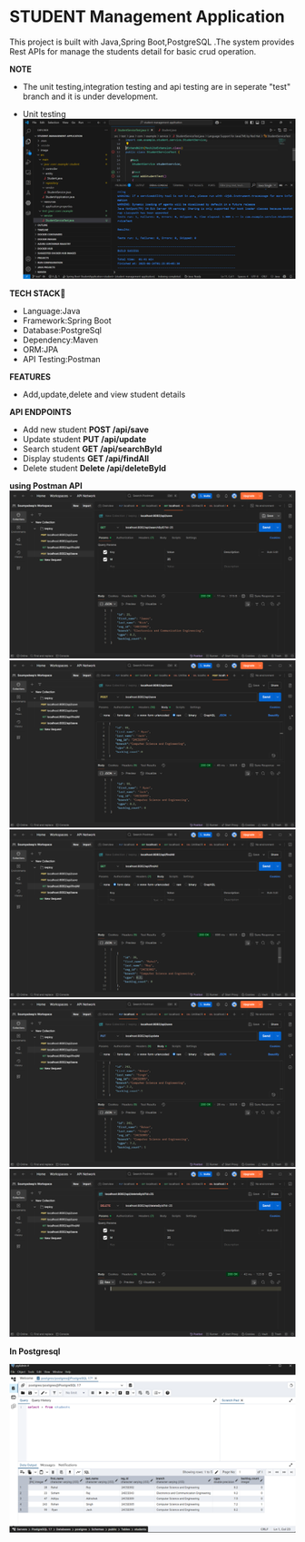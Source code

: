 # STUDENT Management Application

This project is built with Java,Spring Boot,PostgreSQL .The system provides Rest APIs for manage the students detail for basic crud operation.

**NOTE**

* The unit testing,integration testing and api testing are in seperate "test" branch and it is under development.

* Unit testing
![alt text](<image/Screenshot 2025-06-24 014132.png>)

**TECH STACK**🚀

* Language:Java
* Framework:Spring Boot
* Database:PostgreSql
* Dependency:Maven
* ORM:JPA
* API Testing:Postman

**FEATURES**
* Add,update,delete and view student details 

**API ENDPOINTS**

* Add new student
  **POST /api/save**
* Update student
  **PUT /api/update**
* Search student
  **GET /api/searchById**
* Display students
  **GET /api/findAll**
* Delete student
  **Delete /api/deleteById**






**using Postman API**
![GET](<image/Screenshot 2025-06-21 124639.png>) 
![POST](<image/Screenshot 2025-06-21 124820.png>)
![GET](<image/Screenshot 2025-06-21 124650.png>)
![PUT](<image/Screenshot 2025-06-21 124702.png>)
![DELETE](<image/Screenshot 2025-06-21 124713.png>)

**In Postgresql**

![](<image/Screenshot 2025-06-21 130005.png>)

